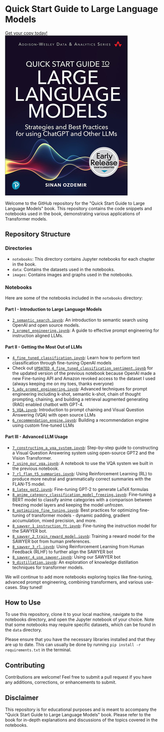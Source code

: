 # Quick Start Guide to Large Language Models

[Get your copy today!](https://learning.oreilly.com/library/view/quick-start-guide/9780138199425/)
![](images/qsllm.jpeg)

Welcome to the GitHub repository for the "Quick Start Guide to Large Language Models" book. This repository contains the code snippets and notebooks used in the book, demonstrating various applications of Transformer models.

## Repository Structure

### Directories

* `notebooks`: This directory contains Jupyter notebooks for each chapter in the book.
* `data`: Contains the datasets used in the notebooks.
* `images`: Contains images and graphs used in the notebooks.

### Notebooks

Here are some of the notebooks included in the `notebooks` directory:

#### Part I - Introduction to Large Language Models

* [`2_semantic_search.ipynb`](notebooks/2_semantic_search.ipynb): An introduction to semantic search using OpenAI and open source models.
* [`3_prompt_engineering.ipynb`](notebooks/3_prompt_engineering.ipynb): A guide to effective prompt engineering for instruction aligned LLMs.

#### Part II - Getting the Most Out of LLMs

* [`4_fine_tuned_classification.ipynb`](notebooks/4_fine_tuned_classification.ipynb): Learn how to perform text classification through fine-tuning OpenAI models
* Check out [`UPDATED 4_fine_tuned_classification_sentiment.ipynb`](notebooks/UPDATED%204_fine_tuned_classification_sentiment.ipynb) for the updated version of the previous notebook because OpenAI made a new Fine-tuning API and Amazon revoked access to the dataset I used (always keeping me on my toes, thanks everyone)
* [`5_adv_prompt_engineering.ipynb`](notebooks/5_adv_prompt_engineering.ipynb): Advanced techniques for prompt engineering including k-shot, semantic k-shot, chain of thought prompting, chaining, and building a retrieval augmented generating (RAG) enabled chatbot with GPT-4.
* [`5_VQA.ipynb`](notebooks/5_VQA.ipynb): Introduction to prompt chaining and Visual Question Answering (VQA) with open source LLMs
* [`6_recommendation_engine.ipynb`](notebooks/6_recommendation_engine.ipynb): Building a recommendation engine using custom fine-tuned LLMs

#### Part III - Advanced LLM Usage

* [`7_constructing_a_vqa_system.ipynb`](notebooks/7_constructing_a_vqa_system.ipynb): Step-by-step guide to constructing a Visual Question Answering system using open-source GPT2 and the Vision Transformer.
* [`7_using_our_vqa.ipynb`](notebooks/7_using_our_vqa.ipynb): A notebook to use the VQA system we built in the previous notebook.
* [`7_rl_flan_t5_summaries.ipynb`](notebooks/7_rl_flan_t5_summaries.ipynb): Using Reinforcement Learning (RL) to produce more neutral and grammatically correct summaries with the FLAN-T5 model.
* [`8_latex_gpt2.ipynb`](notebooks/8_latex_gpt2.ipynb): Fine-tuning GPT-2 to generate LaTeX formulas
* [`8_anime_category_classification_model_freezing.ipynb`](notebooks/8_anime_category_classification_model_freezing.ipynb): Fine-tuning a BERT model to classify anime categories with a comparison between freezing model layers and keeping the model unfrozen.
* [`8_optimizing_fine_tuning.ipynb`](notebooks/8_optimizing_fine_tuning.ipynb): Best practices for optimizing fine-tuning of transformer models - dynamic padding, gradient accumulation, mixed precision, and more.
* [`8_sawyer_1_instruction_ft.ipynb`](notebooks/8_sawyer_1_instruction_ft.ipynb): Fine-tuning the instruction model for the SAWYER bot.
* [`8_sawyer_2_train_reward_model.ipynb`](notebooks/8_sawyer_2_train_reward_model.ipynb): Training a reward model for the SAWYER bot from human preferences.
* [`8_sawyer_3_rl.ipynb`](notebooks/8_sawyer_3_rl.ipynb): Using Reinforcement Learning from Human Feedback (RLHF) to further align the SAWYER bot
* [`8_sawyer_4_use_sawyer.ipynb`](notebooks/8_sawyer_4_use_sawyer.ipynb): Using our SAWYER bot
* [`9_distillation.ipynb`](notebooks/9_distillation.ipynb): An exploration of knowledge distillation techniques for transformer models.

We will continue to add more notebooks exploring topics like fine-tuning, advanced prompt engineering, combining transformers, and various use-cases. Stay tuned!


## How to Use

To use this repository, clone it to your local machine, navigate to the notebooks directory, and open the Jupyter notebook of your choice. Note that some notebooks may require specific datasets, which can be found in the `data` directory.

Please ensure that you have the necessary libraries installed and that they are up to date. This can usually be done by running `pip install -r requirements.txt` in the terminal.

## Contributing

Contributions are welcome! Feel free to submit a pull request if you have any additions, corrections, or enhancements to submit.

## Disclaimer

This repository is for educational purposes and is meant to accompany the "Quick Start Guide to Large Language Models" book. Please refer to the book for in-depth explanations and discussions of the topics covered in the notebooks.
